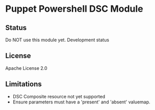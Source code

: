 Puppet Powershell DSC Module
============================

Status
------

Do NOT use this module yet.
Development status

License
-------
Apache License 2.0


Limitations
-----------

- DSC Composite resource not yet supported
- Ensure parameters must have a 'present' and 'absent' valuemap.

